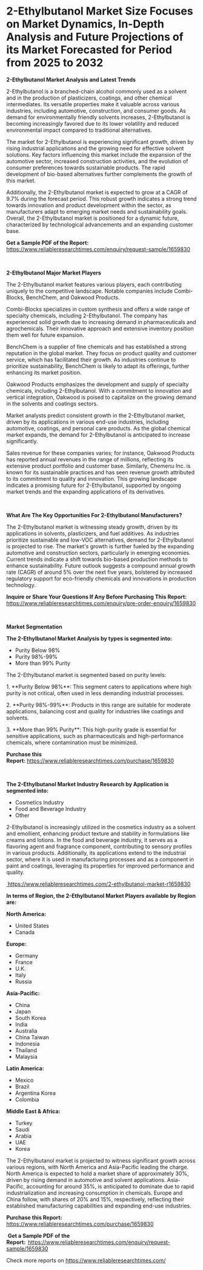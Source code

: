 <p><h1>2-Ethylbutanol Market Size Focuses on Market Dynamics, In-Depth Analysis and Future Projections of its Market Forecasted for Period from 2025 to 2032</h1></p><p><strong>2-Ethylbutanol Market Analysis and Latest Trends</strong></p>
<p><p>2-Ethylbutanol is a branched-chain alcohol commonly used as a solvent and in the production of plasticizers, coatings, and other chemical intermediates. Its versatile properties make it valuable across various industries, including automotive, construction, and consumer goods. As demand for environmentally friendly solvents increases, 2-Ethylbutanol is becoming increasingly favored due to its lower volatility and reduced environmental impact compared to traditional alternatives.</p><p>The market for 2-Ethylbutanol is experiencing significant growth, driven by rising industrial applications and the growing need for effective solvent solutions. Key factors influencing this market include the expansion of the automotive sector, increased construction activities, and the evolution of consumer preferences towards sustainable products. The rapid development of bio-based alternatives further complements the growth of this market.</p><p>Additionally, the 2-Ethylbutanol market is expected to grow at a CAGR of 9.7% during the forecast period. This robust growth indicates a strong trend towards innovation and product development within the sector, as manufacturers adapt to emerging market needs and sustainability goals. Overall, the 2-Ethylbutanol market is positioned for a dynamic future, characterized by technological advancements and an expanding customer base.</p></p>
<p><strong>Get a Sample PDF of the Report:&nbsp;</strong> <a href="https://www.reliableresearchtimes.com/enquiry/request-sample/1659830?utm_campaign=2779&utm_medium=2&utm_source=Github&utm_content=ia&utm_term=23032025&utm_id=2-ethylbutanol">https://www.reliableresearchtimes.com/enquiry/request-sample/1659830</a></p>
<p>&nbsp;</p>
<p><strong>2-Ethylbutanol Major Market Players</strong></p>
<p><p>The 2-Ethylbutanol market features various players, each contributing uniquely to the competitive landscape. Notable companies include Combi-Blocks, BenchChem, and Oakwood Products.</p><p>Combi-Blocks specializes in custom synthesis and offers a wide range of specialty chemicals, including 2-Ethylbutanol. The company has experienced solid growth due to increasing demand in pharmaceuticals and agrochemicals. Their innovative approach and extensive inventory position them well for future expansion.</p><p>BenchChem is a supplier of fine chemicals and has established a strong reputation in the global market. They focus on product quality and customer service, which has facilitated their growth. As industries continue to prioritize sustainability, BenchChem is likely to adapt its offerings, further enhancing its market position.</p><p>Oakwood Products emphasizes the development and supply of specialty chemicals, including 2-Ethylbutanol. With a commitment to innovation and vertical integration, Oakwood is poised to capitalize on the growing demand in the solvents and coatings sectors.</p><p>Market analysts predict consistent growth in the 2-Ethylbutanol market, driven by its applications in various end-use industries, including automotive, coatings, and personal care products. As the global chemical market expands, the demand for 2-Ethylbutanol is anticipated to increase significantly.</p><p>Sales revenue for these companies varies; for instance, Oakwood Products has reported annual revenues in the range of millions, reflecting its extensive product portfolio and customer base. Similarly, Chemenu Inc. is known for its sustainable practices and has seen revenue growth attributed to its commitment to quality and innovation. This growing landscape indicates a promising future for 2-Ethylbutanol, supported by ongoing market trends and the expanding applications of its derivatives.</p></p>
<p>&nbsp;</p>
<p><strong>What Are The Key Opportunities For 2-Ethylbutanol Manufacturers?</strong></p>
<p><p>The 2-Ethylbutanol market is witnessing steady growth, driven by its applications in solvents, plasticizers, and fuel additives. As industries prioritize sustainable and low-VOC alternatives, demand for 2-Ethylbutanol is projected to rise. The market's growth is further fueled by the expanding automotive and construction sectors, particularly in emerging economies. Current trends indicate a shift towards bio-based production methods to enhance sustainability. Future outlook suggests a compound annual growth rate (CAGR) of around 5% over the next five years, bolstered by increased regulatory support for eco-friendly chemicals and innovations in production technology.</p></p>
<p><strong>Inquire or Share Your Questions If Any Before Purchasing This Report:</strong> <a href="https://www.reliableresearchtimes.com/enquiry/pre-order-enquiry/1659830?utm_campaign=2779&utm_medium=2&utm_source=Github&utm_content=ia&utm_term=23032025&utm_id=2-ethylbutanol">https://www.reliableresearchtimes.com/enquiry/pre-order-enquiry/1659830</a></p>
<p>&nbsp;</p>
<p><strong>Market Segmentation</strong></p>
<p><strong>The 2-Ethylbutanol Market Analysis by types is segmented into:</strong></p>
<p><ul><li>Purity Below 98%</li><li>Purity 98%-99%</li><li>More than 99% Purity</li></ul></p>
<p><p>The 2-Ethylbutanol market is segmented based on purity levels: </p><p>1. **Purity Below 98%**: This segment caters to applications where high purity is not critical, often used in less demanding industrial processes.</p><p>2. **Purity 98%-99%**: Products in this range are suitable for moderate applications, balancing cost and quality for industries like coatings and solvents.</p><p>3. **More than 99% Purity**: This high-purity grade is essential for sensitive applications, such as pharmaceuticals and high-performance chemicals, where contamination must be minimized.</p></p>
<p><strong>Purchase this Report:&nbsp;</strong><a href="https://www.reliableresearchtimes.com/purchase/1659830?utm_campaign=2779&utm_medium=2&utm_source=Github&utm_content=ia&utm_term=23032025&utm_id=2-ethylbutanol">https://www.reliableresearchtimes.com/purchase/1659830</a></p>
<p>&nbsp;</p>
<p><strong>The 2-Ethylbutanol Market Industry Research by Application is segmented into:</strong></p>
<p><ul><li>Cosmetics Industry</li><li>Food and Beverage Industry</li><li>Other</li></ul></p>
<p><p>2-Ethylbutanol is increasingly utilized in the cosmetics industry as a solvent and emollient, enhancing product texture and stability in formulations like creams and lotions. In the food and beverage industry, it serves as a flavoring agent and fragrance component, contributing to sensory profiles in various products. Additionally, its applications extend to the industrial sector, where it is used in manufacturing processes and as a component in paint and coatings, leveraging its properties for improved performance and quality.</p></p>
<p><a href="https://www.reliableresearchtimes.com/2-ethylbutanol-market-r1659830?utm_campaign=2779&utm_medium=2&utm_source=Github&utm_content=ia&utm_term=23032025&utm_id=2-ethylbutanol">&nbsp;https://www.reliableresearchtimes.com/2-ethylbutanol-market-r1659830</a></p>
<p><strong>In terms of Region, the 2-Ethylbutanol Market Players available by Region are:</strong></p>
<p>
    <p> <strong> North America: </strong>
        <ul>
            <li>United States</li>
            <li>Canada</li>
        </ul>
        </p> 
    <p> <strong> Europe: </strong>
        <ul>
            <li>Germany</li>
            <li>France</li>
            <li>U.K.</li>
            <li>Italy</li>
            <li>Russia</li>
        </ul>
        </p> 
    <p> <strong> Asia-Pacific: </strong>
        <ul>
            <li>China</li>
            <li>Japan</li>
            <li>South Korea</li>
            <li>India</li>
            <li>Australia</li>
            <li>China Taiwan</li>
            <li>Indonesia</li>
            <li>Thailand</li>
            <li>Malaysia</li>
        </ul>
        </p> 
    <p> <strong> Latin America: </strong>
        <ul>
            <li>Mexico</li>
            <li>Brazil</li>
            <li>Argentina Korea</li>
            <li>Colombia</li>
        </ul>
        </p> 
    <p> <strong> Middle East & Africa: </strong>
        <ul>
            <li>Turkey</li>
            <li>Saudi</li>
            <li>Arabia</li>
            <li>UAE</li>
            <li>Korea</li>
        </ul>
    </p>
    </p>
<p><p>The 2-Ethylbutanol market is projected to witness significant growth across various regions, with North America and Asia-Pacific leading the charge. North America is expected to hold a market share of approximately 30%, driven by rising demand in automotive and solvent applications. Asia-Pacific, accounting for around 35%, is anticipated to dominate due to rapid industrialization and increasing consumption in chemicals. Europe and China follow, with shares of 20% and 15%, respectively, reflecting their established manufacturing capabilities and expanding end-use industries.</p></p>
<p><strong>Purchase this Report: </strong><a href="https://www.reliableresearchtimes.com/purchase/1659830?utm_campaign=2779&utm_medium=2&utm_source=Github&utm_content=ia&utm_term=23032025&utm_id=2-ethylbutanol">https://www.reliableresearchtimes.com/purchase/1659830</a></p>
<p>&nbsp;<strong>Get a Sample PDF of the Report:&nbsp;&nbsp;</strong><a href="https://www.reliableresearchtimes.com/enquiry/request-sample/1659830?utm_campaign=2779&utm_medium=2&utm_source=Github&utm_content=ia&utm_term=23032025&utm_id=2-ethylbutanol">https://www.reliableresearchtimes.com/enquiry/request-sample/1659830</a></p>
<p><strong></strong></p>
<p>Check more reports on <a href="https://www.reliableresearchtimes.com/?utm_campaign=2779&utm_medium=2&utm_source=Github&utm_content=ia&utm_term=23032025&utm_id=2-ethylbutanol">https://www.reliableresearchtimes.com/</a></p>